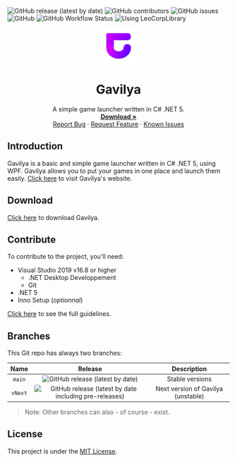 ![GitHub release (latest by date)](https://img.shields.io/github/v/release/Leo-Corporation/Gavilya)
![GitHub contributors](https://img.shields.io/github/contributors/Leo-Corporation/Gavilya)
![GitHub issues](https://img.shields.io/github/issues/Leo-Corporation/Gavilya)
![GitHub](https://img.shields.io/github/license/Leo-Corporation/Gavilya)
![GitHub Workflow Status](https://img.shields.io/github/workflow/status/Leo-Corporation/Gavilya/.NET%20Core%20Desktop)
![Using LeoCorpLibrary](https://img.shields.io/badge/using-LeoCorpLibrary-blue)
<br />
<p align="center">
  <a href="https://github.com/Leo-Corporation/Gavilya">
    <img src=".github/images/logo.png" alt="Logo" width="80" height="80">
  </a>

  <h1 align="center">Gavilya</h3>

  <p align="center">
    A simple game launcher written in C# .NET 5.
    <br />
    <a href="https://github.com/Leo-Corporation/Gavilya/releases"><strong>Download »</strong></a>
    <br />
    <a href="https://github.com/Leo-Corporation/Gavilya/issues/new?assignees=&labels=bug&template=bug-report.yml&title=%5BBug%5D+">Report Bug</a>
    ·
    <a href="https://github.com/Leo-Corporation/Gavilya/issues/new?assignees=&labels=enhancement&template=feature-request.yml&title=%5BEnhancement%5D+">Request Feature</a>
    ·
    <a href="https://github.com/Leo-Corporation/Gavilya/issues?q=is%3Aopen+is%3Aissue+label%3Abug">Known Issues</a>

  </p>
</p>

## Introduction
Gavilya is a basic and simple game launcher written in C# .NET 5, using WPF. Gavilya allows you to put your games in one place and launch them easily. [Click here](https://leo-corporation.github.io/Gavilya-Web/) to visit Gavilya's website.

## Download
[Click here](https://bit.ly/Gavilya) to download Gavilya.

## Contribute
To contribute to the project, you'll need:
- Visual Studio 2019 v16.8 or higher
  - .NET Desktop Developpement
  - Git
- .NET 5
- Inno Setup (*optionnal*)

[Click here](https://github.com/Leo-Corporation/Gavilya/blob/master/CONTRIBUTING.md) to see the full guidelines.

## Branches
This Git repo has always two branches:

| Name | Release | Description |
| :--: | :-----: | :---------: |
| `main` | ![GitHub release (latest by date)](https://img.shields.io/github/v/release/Leo-Corporation/Gavilya) | Stable versions |
| `vNext` | ![GitHub release (latest by date including pre-releases)](https://img.shields.io/github/v/release/Leo-Corporation/Gavilya?include_prereleases) | Next version of Gavilya (unstable) |

> Note: Other branches can also - of course - exist.

## License
This project is under the [MIT License](https://github.com/Leo-Corporation/Gavilya/blob/master/LICENSE).